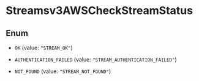 

# Streamsv3AWSCheckStreamStatus

## Enum


* `OK` (value: `"STREAM_OK"`)

* `AUTHENTICATION_FAILED` (value: `"STREAM_AUTHENTICATION_FAILED"`)

* `NOT_FOUND` (value: `"STREAM_NOT_FOUND"`)



